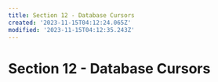 ```yaml
---
title: Section 12 - Database Cursors
created: '2023-11-15T04:12:24.065Z'
modified: '2023-11-15T04:12:35.243Z'
---
```


# Section 12 - Database Cursors

